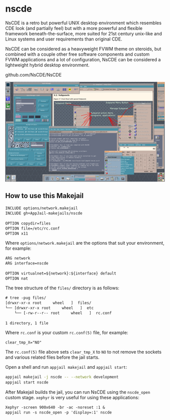 # nscde

NsCDE is a retro but powerful UNIX desktop environment which resembles CDE look (and partially feel) but with a more powerful and flexible framework beneath-the-surface, more suited for 21st century unix-like and Linux systems and user requirements than original CDE.

NsCDE can be considered as a heavyweight FVWM theme on steroids, but combined with a couple other free software components and custom FVWM applications and a lot of configuration, NsCDE can be considered a lightweight hybrid desktop environment.

github.com/NsCDE/NsCDE

![nscde logo](https://github.com/NsCDE/NsCDE/raw/master/NsCDE.png)

## How to use this Makejail

```
INCLUDE options/network.makejail
INCLUDE gh+AppJail-makejails/nscde

OPTION copydir=files
OPTION file=/etc/rc.conf
OPTION x11
```

Where `options/network.makejail` are the options that suit your environment, for example:

```
ARG network
ARG interface=nscde

OPTION virtualnet=${network}:${interface} default
OPTION nat
```

The tree structure of the `files/` directory is as follows:

```
# tree -pug files/
[drwxr-xr-x root     wheel   ]  files/
└── [drwxr-xr-x root     wheel   ]  etc
    └── [-rw-r--r-- root     wheel   ]  rc.conf

1 directory, 1 file
```

Where `rc.conf` is your custom `rc.conf(5)` file, for example:

```
clear_tmp_X="NO"
```

The `rc.conf(5)` file above sets `clear_tmp_X` to `NO` to not remove the sockets and various related files before the jail starts.

Open a shell and run `appjail makejail` and `appjail start`:

```sh
appjail makejail -j nscde -- --network development
appjail start nscde
```

After Makejail builds the jail, you can run NsCDE using the `nscde_open` custom stage. `xephyr` is very useful for using these applications:

```
Xephyr -screen 900x640 -br -ac -noreset :1 &
appjail run -s nscde_open -p 'display=:1' nscde
```
